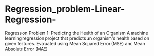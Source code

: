 # Regression_problem-Linear-Regression-
Regression Problem 1: Predicting the Health of an Organism A machine learning regression project that predicts an organism's health based on given features. Evaluated using Mean Squared Error (MSE) and Mean Absolute Error (MAE)
